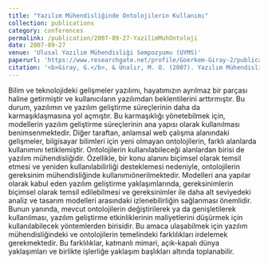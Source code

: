 ```yaml
---
title: "Yazılım Mühendisliğinde Ontolojilerin Kullanımı"
collection: publications
category: conferences
permalink: /publication/2007-09-27-YazilimMuhOntoloji
date: 2007-09-27
venue: 'Ulusal Yazılım Mühendisliği Sempozyumu (UYMS)'
paperurl: 'https://www.researchgate.net/profile/Goerkem-Giray-2/publication/238742612_Yazilim_Muhendisliginde_Ontolojilerin_Kullanimi/links/56f1451108ae5c367d4a9e80/Yazilim-Muehendisliginde-Ontolojilerin-Kullanimi.pdf'
citation: '<b>Giray, G.</b>, & Ünalır, M. O. (2007). Yazılım Mühendisliğinde Ontolojilerin Kullanımı. <i>2007 Ulusal Yazılım Mühendisliği Sempozyumu (UYMS)</i>'
---
```


Bilim ve teknolojideki gelişmeler yazılımı, hayatımızın ayrılmaz bir parçası haline getirmiştir ve kullanıcıların yazılımdan beklentilerini arttırmıştır. Bu durum, yazılımın ve yazılım geliştirme süreçlerinin daha da karmaşıklaşmasına yol açmıştır. Bu karmaşıklığı yönetebilmek için, modellerin yazılım geliştirme süreçlerinin ana yapısı olarak kullanılması benimsenmektedir. Diğer taraftan, anlamsal web çalışma alanındaki gelişmeler, bilgisayar bilimleri için yeni olmayan ontolojilerin, farklı alanlarda kullanımını tetiklemiştir. Ontolojilerin kullanılabileceği alanlardan birisi de yazılım mühendisliğidir. Özellikle, bir konu alanını biçimsel olarak temsil etmesi ve yeniden kullanılabilirliği desteklemesi nedeniyle, ontolojilerin gereksinim mühendisliğinde kullanımıönerilmektedir. Modelleri ana yapılar olarak kabul eden yazılım geliştirme yaklaşımlarında, gereksinimlerin biçimsel olarak temsil edilebilmesi ve gereksinimler ile daha alt seviyedeki analiz ve tasarım modelleri arasındaki izlenebilirliğin sağlanması önemlidir. Bunun yanında, mevcut ontolojilerin değiştirilerek ya da genişletilerek kullanılması, yazılım geliştirme etkinliklerinin maliyetlerini düşürmek için kullanılabilecek yöntemlerden birisidir. Bu amaca ulaşabilmek için yazılım mühendisliğindeki ve ontolojilerin temelindeki farklılıkları irdelemek gerekmektedir. Bu farklılıklar, katmanlı mimari, açık-kapalı dünya yaklaşımları ve birlikte işlerliğe yaklaşım başlıkları altında toplanabilir.